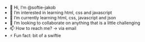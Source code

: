 - 👋 Hi, I’m @softie-jakob
- 👀 I’m interested in learning html, css and javascript
- 🌱 I’m currently learning html, css, javascript and json
- 💞️ I’m looking to collaborate on anything that is a little challenging
- 📫 How to reach me? -> via email
- ⚡ Fun fact: bit of a swiftie

<!---
softie-jakob/softie-jakob is a ✨ special ✨ repository because its `README.md` (this file) appears on your GitHub profile.
You can click the Preview link to take a look at your changes.
--->
